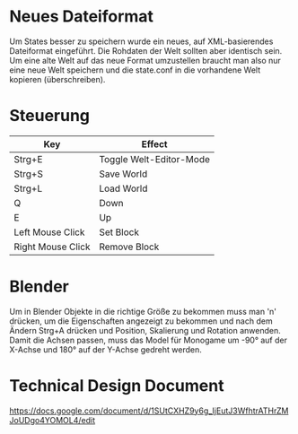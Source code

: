 # Neues Dateiformat

Um States besser zu speichern wurde ein neues, auf XML-basierendes Dateiformat eingeführt.
Die Rohdaten der Welt sollten aber identisch sein.
Um eine alte Welt auf das neue Format umzustellen braucht man also nur eine neue Welt speichern und die state.conf in die vorhandene Welt kopieren (überschreiben).

# Steuerung

| Key               | Effect                     |
|-------------------|----------------------------|
| Strg+E            | Toggle Welt-Editor-Mode    |
| Strg+S            | Save World                 |
| Strg+L            | Load World                 |
| Q                 | Down                       |
| E                 | Up                         |
| Left Mouse Click  | Set Block                  |
| Right Mouse Click | Remove Block               |

# Blender

Um in Blender Objekte in die richtige Größe zu bekommen muss man 'n' drücken, um die Eigenschaften angezeigt zu bekommen und nach dem Ändern Strg+A drücken und Position, Skalierung und Rotation anwenden.
Damit die Achsen passen, muss das Model für Monogame um -90° auf der X-Achse und 180° auf der Y-Achse gedreht werden.

# Technical Design Document

https://docs.google.com/document/d/1SUtCXHZ9y6g_IjEutJ3WfhtrATHrZMJoUDgo4YOMOL4/edit
